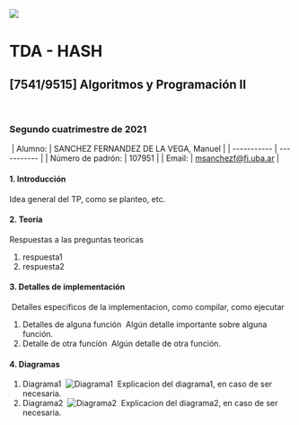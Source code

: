 ![](https://i.imgur.com/P0aqOMI.jpg)
​
# **TDA - HASH** 
## [7541/9515] Algoritmos y Programación II

​
### Segundo cuatrimestre de 2021
​
|  Alumno: | SANCHEZ FERNANDEZ DE LA VEGA, Manuel |
| ----------- | ----------- |
| Número de padrón: | 107951 |
| Email: | msanchezf@fi.uba.ar |
​
​
#### 1. Introducción

Idea general del TP, como se planteo, etc.
​
#### 2. Teoría

Respuestas a las preguntas teoricas
​
1. respuesta1
2. respuesta2
​
#### 3. Detalles de implementación

​
Detalles especificos de la implementacion, como compilar, como ejecutar
​
​
1. Detalles de alguna función
​
    Algún detalle importante sobre alguna función.
​
2. Detalle de otra función
​
    Algún detalle de otra función.
​
#### 4. Diagramas

1. Diagrama1
​
    ![Diagrama1](https://i.imgur.com/KvYn8UD.png)
​
    Explicacion del diagrama1, en caso de ser necesaria.
​
2. Diagrama2
   ​
    ![Diagrama2](https://i.imgur.com/nhqXNr6.png)
   ​
    Explicacion del diagrama2, en caso de ser necesaria.